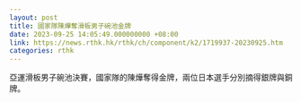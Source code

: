 ```yaml
---
layout: post
title: 國家隊陳燁奪滑板男子碗池金牌
date: 2023-09-25 14:05:49.000000000 +08:00
link: https://news.rthk.hk/rthk/ch/component/k2/1719937-20230925.htm
categories: rthk
---
```


亞運滑板男子碗池決賽，國家隊的陳燁奪得金牌，兩位日本選手分別摘得銀牌與銅牌。
